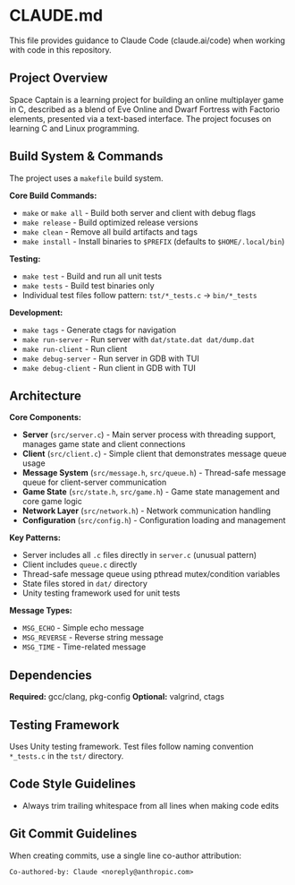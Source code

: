 # CLAUDE.md

This file provides guidance to Claude Code (claude.ai/code) when working with code in this repository.

## Project Overview

Space Captain is a learning project for building an online multiplayer game in C, described as a blend of Eve Online and Dwarf Fortress with Factorio elements, presented via a text-based interface. The project focuses on learning C and Linux programming.

## Build System & Commands

The project uses a `makefile` build system.

**Core Build Commands:**
- `make` or `make all` - Build both server and client with debug flags
- `make release` - Build optimized release versions
- `make clean` - Remove all build artifacts and tags
- `make install` - Install binaries to `$PREFIX` (defaults to `$HOME/.local/bin`)

**Testing:**
- `make test` - Build and run all unit tests
- `make tests` - Build test binaries only
- Individual test files follow pattern: `tst/*_tests.c` → `bin/*_tests`

**Development:**
- `make tags` - Generate ctags for navigation
- `make run-server` - Run server with `dat/state.dat dat/dump.dat`
- `make run-client` - Run client
- `make debug-server` - Run server in GDB with TUI
- `make debug-client` - Run client in GDB with TUI

## Architecture

**Core Components:**
- **Server** (`src/server.c`) - Main server process with threading support, manages game state and client connections
- **Client** (`src/client.c`) - Simple client that demonstrates message queue usage
- **Message System** (`src/message.h`, `src/queue.h`) - Thread-safe message queue for client-server communication
- **Game State** (`src/state.h`, `src/game.h`) - Game state management and core game logic
- **Network Layer** (`src/network.h`) - Network communication handling
- **Configuration** (`src/config.h`) - Configuration loading and management

**Key Patterns:**
- Server includes all `.c` files directly in `server.c` (unusual pattern)
- Client includes `queue.c` directly
- Thread-safe message queue using pthread mutex/condition variables
- State files stored in `dat/` directory
- Unity testing framework used for unit tests

**Message Types:**
- `MSG_ECHO` - Simple echo message
- `MSG_REVERSE` - Reverse string message  
- `MSG_TIME` - Time-related message

## Dependencies

**Required:** gcc/clang, pkg-config
**Optional:** valgrind, ctags

## Testing Framework

Uses Unity testing framework. Test files follow naming convention `*_tests.c` in the `tst/` directory.

## Code Style Guidelines

- Always trim trailing whitespace from all lines when making code edits

## Git Commit Guidelines

When creating commits, use a single line co-author attribution:
```
Co-authored-by: Claude <noreply@anthropic.com>
```
